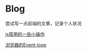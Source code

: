 # Blog
尝试写一点前端的文章，记录个人状况

[js常用的一些小操作](https://github.com/togetherEnjoy/Blog/issues/1)

[浏览器的Event-loop](..)
